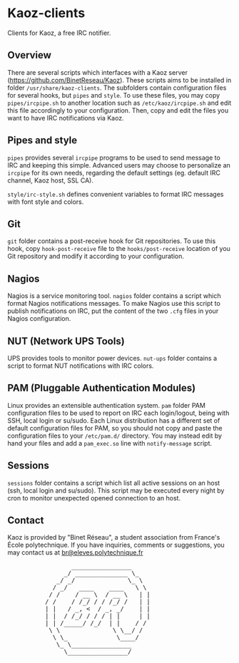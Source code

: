 Kaoz-clients
============

Clients for Kaoz, a free IRC notifier.

Overview
--------
There are several scripts which interfaces with a Kaoz server (https://github.com/BinetReseau/Kaoz).
These scripts aims to be installed in folder `/usr/share/kaoz-clients`.
The subfolders contain configuration files for several hooks, but `pipes` and `style`.
To use these files, you may copy `pipes/ircpipe.sh` to another location such as `/etc/kaoz/ircpipe.sh` and edit this file accordingly to your configuration.
Then, copy and edit the files you want to have IRC notifications via Kaoz.

Pipes and style
---------------
`pipes` provides several `ircpipe` programs to be used to send message to IRC and keeping this simple.
Advanced users may choose to personalize an `ircpipe` for its own needs, regarding the default settings (eg. default IRC channel, Kaoz host, SSL CA).

`style/irc-style.sh` defines convenient variables to format IRC messages with font style and colors.

Git
---
`git` folder contains a post-receive hook for Git repositories.
To use this hook, copy `hook-post-receive` file to the `hooks/post-receive` location of you Git repository and modify it according to your configuration.

Nagios
------
Nagios is a service monitoring tool.
`nagios` folder contains a script which format Nagios notifications messages.
To make Nagios use this script to publish notifications on IRC, put the content of the two `.cfg` files in your Nagios configuration.

NUT (Network UPS Tools)
-----------------------
UPS provides tools to monitor power devices.
`nut-ups` folder contains a script to format NUT notifications with IRC colors.

PAM (Pluggable Authentication Modules)
--------------------------------------
Linux provides an extensible authentication system.
`pam` folder PAM configuration files to be used to report on IRC each login/logout, being with SSH, local login or su/sudo.
Each Linux distribution has a different set of default configuration files for PAM, so you should not copy and paste the configuration files to your `/etc/pam.d/` directory.
You may instead edit by hand your files and add a `pam_exec.so` line with `notify-message` script.

Sessions
--------
`sessions` folder contains a script which list all active sessions on an host (ssh, local login and su/sudo).
This script may be executed every night by cron to monitor unexpected opened connection to an host.

Contact
-------

Kaoz is provided by "Binet Réseau", a student association from France's École polytechnique.
If you have inquiries, comments or suggestions, you may contact us at br@eleves.polytechnique.fr

<pre>
                 ________________
               _/ ______________ \_
             _/ _/              \_ \
            / _/   ____    ____   \ \
           / /    / __ \  / __ \   | |
          / /    / /_/ / / /_/ /   | |
          | |   / _, &lt;  / _, _/    | |
          | |  / /_/ / / / | |     | |
          | | /_____/ /_/  | |    / /
           \ \              \ \__/ /
            \ \_             \____/
             \_ \________________
               \________________/

</pre>
